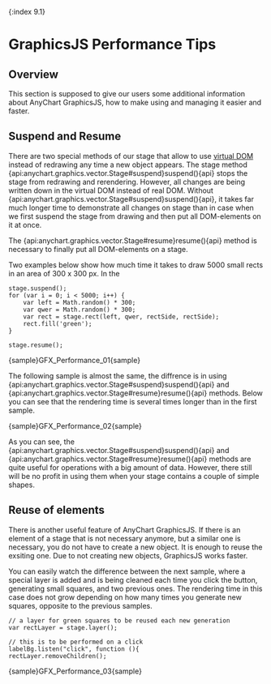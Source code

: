 {:index 9.1}
# GraphicsJS Performance Tips

## Overview

This section is supposed to give our users some additional information about AnyChart GraphicsJS, how to make using and managing it easier and faster. 

## Suspend and Resume

There are two special methods of our stage that allow to use [virtual DOM](Virtual_DOM) instead of redrawing any time a new object appears. The stage method {api:anychart.graphics.vector.Stage#suspend}suspend(){api} stops the stage from redrawing and rerendering. However, all changes are being written down in the virtual DOM instead of real DOM. Without {api:anychart.graphics.vector.Stage#suspend}suspend(){api}, it takes far much longer time to demonstrate all changes on stage than in case when we first suspend the stage from drawing and then put all DOM-elements on it at once. 

The {api:anychart.graphics.vector.Stage#resume}resume(){api} method is necessary to finally put all DOM-elements on a stage.

Two examples below show how much time it takes to draw 5000 small rects in an area of 300 x 300 px. In the 

```
stage.suspend();
for (var i = 0; i < 5000; i++) {
    var left = Math.random() * 300;
    var qwer = Math.random() * 300;    
    var rect = stage.rect(left, qwer, rectSide, rectSide);
    rect.fill('green');
}

stage.resume();
```
{sample}GFX\_Performance\_01{sample}

The following sample is almost the same, the diffrence is in using {api:anychart.graphics.vector.Stage#suspend}suspend(){api} and {api:anychart.graphics.vector.Stage#resume}resume(){api} methods. Below you can see that the rendering time is several times longer than in the first sample.

{sample}GFX\_Performance\_02{sample}

As you can see, the {api:anychart.graphics.vector.Stage#suspend}suspend(){api} and {api:anychart.graphics.vector.Stage#resume}resume(){api} methods are quite useful for operations with a big amount of data. However, there still will be no profit in using them when your stage contains a couple of simple shapes. 


## Reuse of elements

There is another useful feature of AnyChart GraphicsJS. If there is an element of a stage that is not necessary anymore, but a similar one is necessary, you do not have to create a new object. It is enough to reuse the exsiting one. Due to not creating new objects, GraphicsJS works faster. 

You can easily watch the difference between the next sample, where a special layer is added and is being cleaned each time you click the button, generating small squares, and two previous ones. The rendering time in this case does not grow depending on how many times you generate new squares, opposite to the previous samples.

```
// a layer for green squares to be reused each new generation
var rectLayer = stage.layer();

// this is to be performed on a click
labelBg.listen("click", function (){
rectLayer.removeChildren();
```

{sample}GFX\_Performance\_03{sample}